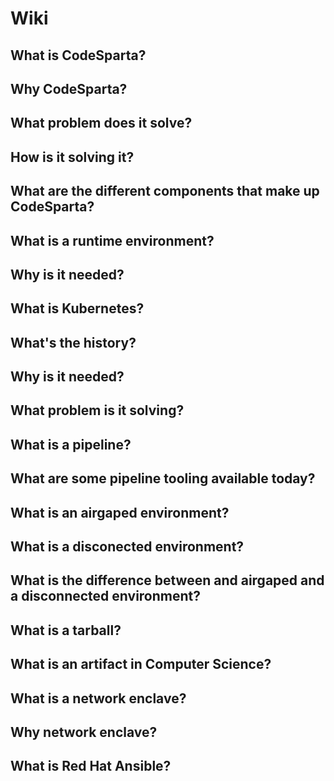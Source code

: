 # Wiki
## What is CodeSparta?

## Why CodeSparta?

## What problem does it solve?

## How is it solving it?

## What are the different components that make up CodeSparta?

## What is a runtime environment?

## Why is it needed?

## What is Kubernetes?

## What's the history?

## Why is it needed?

## What problem is it solving?

## What is a pipeline?

## What are some pipeline tooling available today?

## What is an airgaped environment?

## What is a disconected environment?

## What is the difference between and airgaped and a disconnected environment?

## What is a tarball?

## What is an artifact in Computer Science?

## What is a network enclave?

## Why network enclave?

## What is Red Hat Ansible?



